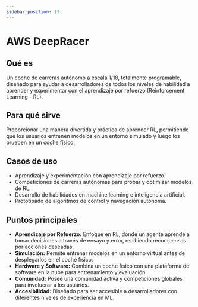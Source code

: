 ```yaml
---
sidebar_position: 13
---
```


# AWS DeepRacer

## Qué es
Un coche de carreras autónomo a escala 1/18, totalmente programable, diseñado para ayudar a desarrolladores de todos los niveles de habilidad a aprender y experimentar con el aprendizaje por refuerzo (Reinforcement Learning - RL).

## Para qué sirve
Proporcionar una manera divertida y práctica de aprender RL, permitiendo que los usuarios entrenen modelos en un entorno simulado y luego los prueben en un coche físico.

## Casos de uso
- Aprendizaje y experimentación con aprendizaje por refuerzo.
- Competiciones de carreras autónomas para probar y optimizar modelos de RL.
- Desarrollo de habilidades en machine learning e inteligencia artificial.
- Prototipado de algoritmos de control y navegación autónoma.

## Puntos principales
- **Aprendizaje por Refuerzo:** Enfoque en RL, donde un agente aprende a tomar decisiones a través de ensayo y error, recibiendo recompensas por acciones deseadas.
- **Simulación:** Permite entrenar modelos en un entorno virtual antes de desplegarlos en el coche físico.
- **Hardware y Software:** Combina un coche físico con una plataforma de software en la nube para entrenamiento y evaluación.
- **Comunidad:** Posee una comunidad activa y competiciones globales para involucrar a los usuarios.
- **Accesibilidad:** Diseñado para ser accesible a desarrolladores con diferentes niveles de experiencia en ML. 